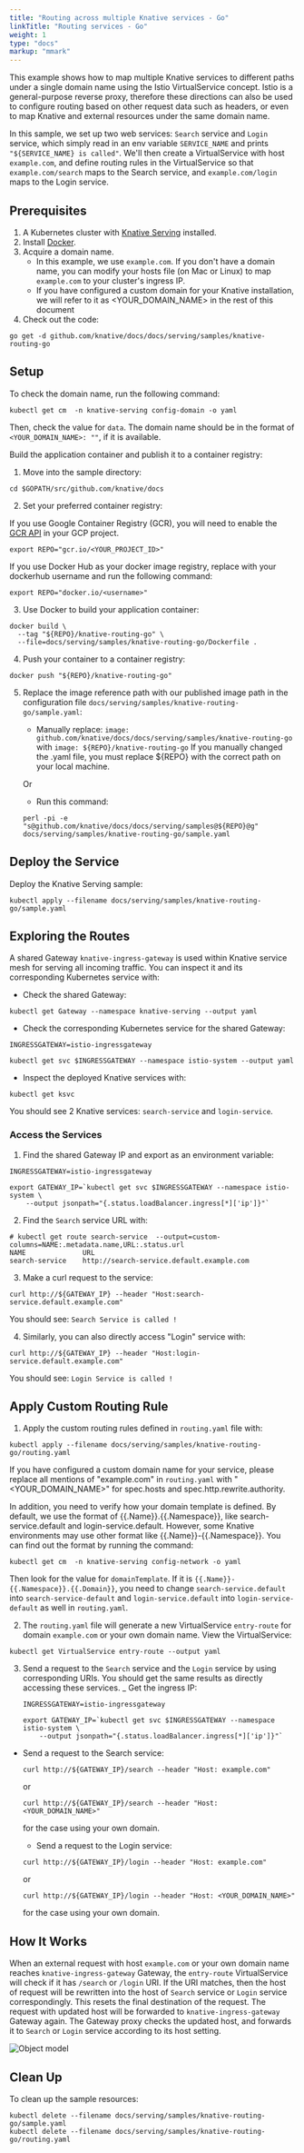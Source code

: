 ```yaml
---
title: "Routing across multiple Knative services - Go"
linkTitle: "Routing services - Go"
weight: 1
type: "docs"
markup: "mmark"
---
```


This example shows how to map multiple Knative services to different paths under
a single domain name using the Istio VirtualService concept. Istio is a
general-purpose reverse proxy, therefore these directions can also be used to
configure routing based on other request data such as headers, or even to map
Knative and external resources under the same domain name.

In this sample, we set up two web services: `Search` service and `Login`
service, which simply read in an env variable `SERVICE_NAME` and prints
`"${SERVICE_NAME} is called"`. We'll then create a VirtualService with host
`example.com`, and define routing rules in the VirtualService so that
`example.com/search` maps to the Search service, and `example.com/login` maps to
the Login service.

## Prerequisites

1. A Kubernetes cluster with [Knative Serving](../../../install/README.md)
   installed.
2. Install
   [Docker](https://docs.docker.com/get-started/#prepare-your-docker-environment).
3. Acquire a domain name.
   - In this example, we use `example.com`. If you don't have a domain name, you
     can modify your hosts file (on Mac or Linux) to map `example.com` to your
     cluster's ingress IP.
   - If you have configured a custom domain for your Knative installation, we
     will refer to it as <YOUR_DOMAIN_NAME> in the rest of this document
4. Check out the code:

```
go get -d github.com/knative/docs/docs/serving/samples/knative-routing-go
```

## Setup

To check the domain name, run the following command:

```
kubectl get cm  -n knative-serving config-domain -o yaml
```

Then, check the value for `data`. The domain name should be in the format of
`<YOUR_DOMAIN_NAME>: ""`, if it is available.

Build the application container and publish it to a container registry:

1. Move into the sample directory:

```shell
cd $GOPATH/src/github.com/knative/docs
```

2. Set your preferred container registry:

If you use Google Container Registry (GCR), you will need to enable the
[GCR API](https://console.cloud.google.com/apis/library/containerregistry.googleapis.com)
in your GCP project.

```shell
export REPO="gcr.io/<YOUR_PROJECT_ID>"
```

If you use Docker Hub as your docker image registry, replace <username> with
your dockerhub username and run the following command:

```shell
export REPO="docker.io/<username>"
```

3. Use Docker to build your application container:

```
docker build \
  --tag "${REPO}/knative-routing-go" \
  --file=docs/serving/samples/knative-routing-go/Dockerfile .
```

4. Push your container to a container registry:

```
docker push "${REPO}/knative-routing-go"
```

5. Replace the image reference path with our published image path in the
   configuration file `docs/serving/samples/knative-routing-go/sample.yaml`:

   - Manually replace:
     `image: github.com/knative/docs/docs/serving/samples/knative-routing-go`
     with `image: ${REPO}/knative-routing-go` If you manually changed the .yaml
     file, you must replace \${REPO} with the correct path on your local
     machine.

   Or

   - Run this command:

   ```
   perl -pi -e "s@github.com/knative/docs/docs/serving/samples@${REPO}@g" docs/serving/samples/knative-routing-go/sample.yaml
   ```

## Deploy the Service

Deploy the Knative Serving sample:

```
kubectl apply --filename docs/serving/samples/knative-routing-go/sample.yaml
```

## Exploring the Routes

A shared Gateway `knative-ingress-gateway` is used within Knative service mesh
for serving all incoming traffic. You can inspect it and its corresponding
Kubernetes service with:

- Check the shared Gateway:

```
kubectl get Gateway --namespace knative-serving --output yaml
```

- Check the corresponding Kubernetes service for the shared Gateway:

```
INGRESSGATEWAY=istio-ingressgateway

kubectl get svc $INGRESSGATEWAY --namespace istio-system --output yaml
```

- Inspect the deployed Knative services with:

```
kubectl get ksvc
```

You should see 2 Knative services: `search-service` and `login-service`.

### Access the Services

1. Find the shared Gateway IP and export as an environment variable:

```shell
INGRESSGATEWAY=istio-ingressgateway

export GATEWAY_IP=`kubectl get svc $INGRESSGATEWAY --namespace istio-system \
    --output jsonpath="{.status.loadBalancer.ingress[*]['ip']}"`
```

2. Find the `Search` service URL with:

```shell
# kubectl get route search-service  --output=custom-columns=NAME:.metadata.name,URL:.status.url
NAME              URL
search-service    http://search-service.default.example.com
```

3. Make a curl request to the service:

```shell
curl http://${GATEWAY_IP} --header "Host:search-service.default.example.com"
```

You should see: `Search Service is called !`

4. Similarly, you can also directly access "Login" service with:

```shell
curl http://${GATEWAY_IP} --header "Host:login-service.default.example.com"
```

You should see: `Login Service is called !`

## Apply Custom Routing Rule

1. Apply the custom routing rules defined in `routing.yaml` file with:

```
kubectl apply --filename docs/serving/samples/knative-routing-go/routing.yaml
```

If you have configured a custom domain name for your service, please replace all
mentions of "example.com" in `routing.yaml` with "<YOUR_DOMAIN_NAME>" for
spec.hosts and spec.http.rewrite.authority.

In addition, you need to verify how your domain template is defined. By default,
we use the format of {{.Name}}.{{.Namespace}}, like search-service.default and
login-service.default. However, some Knative environments may use other format
like {{.Name}}-{{.Namespace}}. You can find out the format by running the
command:

```
kubectl get cm  -n knative-serving config-network -o yaml
```

Then look for the value for `domainTemplate`. If it is
`{{.Name}}-{{.Namespace}}.{{.Domain}}`, you need to change
`search-service.default` into `search-service-default` and
`login-service.default` into `login-service-default` as well in `routing.yaml`.

2. The `routing.yaml` file will generate a new VirtualService `entry-route` for
   domain `example.com` or your own domain name. View the VirtualService:

```
kubectl get VirtualService entry-route --output yaml
```

3.  Send a request to the `Search` service and the `Login` service by using
    corresponding URIs. You should get the same results as directly accessing
    these services. \_ Get the ingress IP:

    ```shell
    INGRESSGATEWAY=istio-ingressgateway

    export GATEWAY_IP=`kubectl get svc $INGRESSGATEWAY --namespace istio-system \
        --output jsonpath="{.status.loadBalancer.ingress[*]['ip']}"`
    ```

* Send a request to the Search service:
    ```shell
    curl http://${GATEWAY_IP}/search --header "Host: example.com"
    ```
    or
    ```shell
    curl http://${GATEWAY_IP}/search --header "Host: <YOUR_DOMAIN_NAME>"
    ```
    for the case using your own domain.

    * Send a request to the Login service:
    ```shell
    curl http://${GATEWAY_IP}/login --header "Host: example.com"
    ```
    or
    ```shell
    curl http://${GATEWAY_IP}/login --header "Host: <YOUR_DOMAIN_NAME>"
    ```
    for the case using your own domain.

## How It Works

When an external request with host `example.com` or your own domain name reaches
`knative-ingress-gateway` Gateway, the `entry-route` VirtualService will check
if it has `/search` or `/login` URI. If the URI matches, then the host of
request will be rewritten into the host of `Search` service or `Login` service
correspondingly. This resets the final destination of the request. The request
with updated host will be forwarded to `knative-ingress-gateway` Gateway again.
The Gateway proxy checks the updated host, and forwards it to `Search` or
`Login` service according to its host setting.

![Object model](./images/knative-routing-sample-flow.png)

## Clean Up

To clean up the sample resources:

```shell
kubectl delete --filename docs/serving/samples/knative-routing-go/sample.yaml
kubectl delete --filename docs/serving/samples/knative-routing-go/routing.yaml
```

